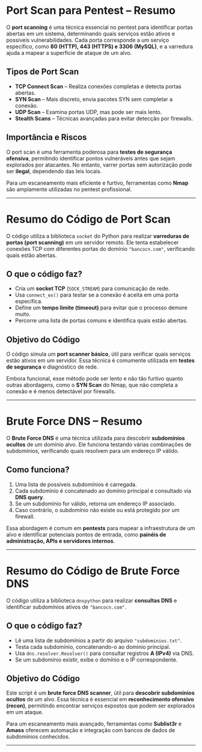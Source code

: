 # **Port Scan para Pentest – Resumo**  

O **port scanning** é uma técnica essencial no pentest para identificar portas abertas em um sistema, determinando quais serviços estão ativos e possíveis vulnerabilidades. Cada porta corresponde a um serviço específico, como **80 (HTTP), 443 (HTTPS) e 3306 (MySQL)**, e a varredura ajuda a mapear a superfície de ataque de um alvo.  

## **Tipos de Port Scan**  
- **TCP Connect Scan** – Realiza conexões completas e detecta portas abertas.  
- **SYN Scan** – Mais discreto, envia pacotes SYN sem completar a conexão.  
- **UDP Scan** – Examina portas UDP, mas pode ser mais lento.  
- **Stealth Scans** – Técnicas avançadas para evitar detecção por firewalls.  

## **Importância e Riscos**  
O port scan é uma ferramenta poderosa para **testes de segurança ofensiva**, permitindo identificar pontos vulneráveis antes que sejam explorados por atacantes. No entanto, varrer portas sem autorização pode ser **ilegal**, dependendo das leis locais.  

Para um escaneamento mais eficiente e furtivo, ferramentas como **Nmap** são amplamente utilizadas no pentest profissional.  

---

# **Resumo do Código de Port Scan**

O código utiliza a biblioteca `socket` do Python para realizar **varreduras de portas (port scanning)** em um servidor remoto. Ele tenta estabelecer conexões TCP com diferentes portas do domínio `"bancocn.com"`, verificando quais estão abertas.  

## **O que o código faz?**  
- Cria um **socket TCP** (`SOCK_STREAM`) para comunicação de rede.  
- Usa `connect_ex()` para testar se a conexão é aceita em uma porta específica.  
- Define um **tempo limite (timeout)** para evitar que o processo demore muito.  
- Percorre uma lista de portas comuns e identifica quais estão abertas.  

## **Objetivo do Código**  
O código simula um **port scanner básico**, útil para verificar quais serviços estão ativos em um servidor. Essa técnica é comumente utilizada em **testes de segurança** e diagnóstico de rede.  

Embora funcional, esse método pode ser lento e não tão furtivo quanto outras abordagens, como o **SYN Scan** do Nmap, que não completa a conexão e é menos detectável por firewalls.  

---

# **Brute Force DNS – Resumo**  

O **Brute Force DNS** é uma técnica utilizada para descobrir **subdomínios ocultos** de um domínio alvo. Ele funciona testando várias combinações de subdomínios, verificando quais resolvem para um endereço IP válido.  

## **Como funciona?**  
1. Uma lista de possíveis subdomínios é carregada.  
2. Cada subdomínio é concatenado ao domínio principal e consultado via **DNS query**.  
3. Se um subdomínio for válido, retorna um endereço IP associado.  
4. Caso contrário, o subdomínio não existe ou está protegido por um firewall.  

Essa abordagem é comum em **pentests** para mapear a infraestrutura de um alvo e identificar potenciais pontos de entrada, como **painéis de administração, APIs e servidores internos**.  

---

# **Resumo do Código de Brute Force DNS**  

O código utiliza a biblioteca `dnspython` para realizar **consultas DNS** e identificar subdomínios ativos de `"bancocn.com"`.  

## **O que o código faz?**  
- Lê uma lista de subdomínios a partir do arquivo `"subdominios.txt"`.  
- Testa cada subdomínio, concatenando-o ao domínio principal.  
- Usa `dns.resolver.Resolver()` para consultar registros **A (IPv4)** via DNS.  
- Se um subdomínio existir, exibe o domínio e o IP correspondente.  

## **Objetivo do Código**  
Este script é um **brute force DNS scanner**, útil para **descobrir subdomínios ocultos** de um alvo. Essa técnica é essencial em **reconhecimento ofensivo (recon)**, permitindo encontrar serviços expostos que podem ser explorados em um ataque.  

Para um escaneamento mais avançado, ferramentas como **Sublist3r** e **Amass** oferecem automação e integração com bancos de dados de subdomínios conhecidos.  

---